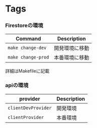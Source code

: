 # Tags

### Firestoreの環境
| Command | Description |
| --- | --- |
| `make change-dev` | 開発環境に移動 |
| `make change-prod` | 本番環境に移動 |

詳細はMakefileに記載

### apiの環境
| provider | Description |
| --- | --- |
| `clientDevProvider` | 開発環境 |
| `clientProvider` | 本番環境 |
